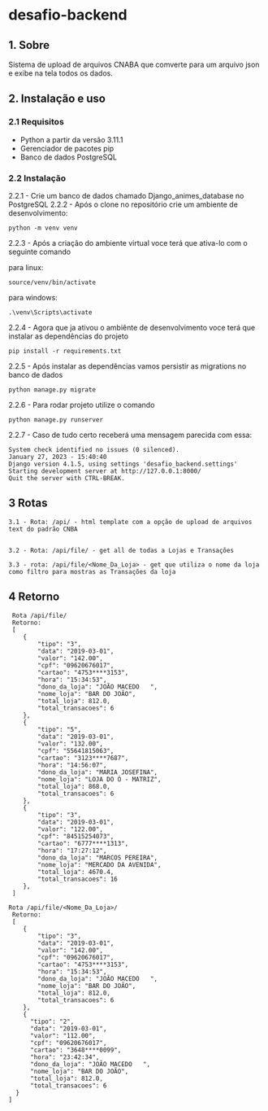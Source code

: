 # desafio-backend

## 1. Sobre

Sistema de upload de arquivos CNABA que comverte para um arquivo json e exibe na tela todos os dados.


## 2. Instalação e uso

### 2.1 Requisitos

- Python a partir da versão 3.11.1
- Gerenciador de pacotes pip
- Banco de dados PostgreSQL

### 2.2 Instalação

 2.2.1 - Crie um banco de dados chamado Django_animes_database no PostgreSQL
 2.2.2 - Após o clone no repositório crie um ambiente de desenvolvimento:
 ```
 python -m venv venv
 ```
 
 2.2.3 - Após a criação do ambiente virtual voce terá que ativa-lo com o seguinte comando
 
 para linux:
 ```
 source/venv/bin/activate
 ```
 
 para windows:
 ```
 .\venv\Scripts\activate
 ```
 
2.2.4 - Agora que ja ativou o ambiênte de desenvolvimento voce terá que instalar as dependências do projeto
```
pip install -r requirements.txt
```

2.2.5 - Após instalar as dependências vamos persistir as migrations no banco de dados
```
python manage.py migrate
```

2.2.6 - Para rodar projeto utilize o comando 
```
python manage.py runserver
``` 

2.2.7 - Caso de tudo certo receberá uma mensagem parecida com essa:

```
System check identified no issues (0 silenced).
January 27, 2023 - 15:40:40
Django version 4.1.5, using settings 'desafio_backend.settings'
Starting development server at http://127.0.0.1:8000/
Quit the server with CTRL-BREAK.
```

## 3 Rotas
```
3.1 - Rota: /api/ - html template com a opção de upload de arquivos text do padrão CNBA

```
```

3.2 - Rota: /api/file/ - get all de todas a Lojas e Transações

```
```
3.3 - rota: /api/file/<Nome_Da_Loja> - get que utiliza o nome da loja como filtro para mostras as Transações da loja

```
## 4 Retorno

```
 Rota /api/file/
 Retorno:
 [
    {
        "tipo": "3",
        "data": "2019-03-01",
        "valor": "142.00",
        "cpf": "09620676017",
        "cartao": "4753****3153",
        "hora": "15:34:53",
        "dono_da_loja": "JOÃO MACEDO   ",
        "nome_loja": "BAR DO JOÃO",
        "total_loja": 812.0,
        "total_transacoes": 6
    }, 
    {
        "tipo": "5",
        "data": "2019-03-01",
        "valor": "132.00",
        "cpf": "55641815063",
        "cartao": "3123****7687",
        "hora": "14:56:07",
        "dono_da_loja": "MARIA JOSEFINA",
        "nome_loja": "LOJA DO Ó - MATRIZ",
        "total_loja": 868.0,
        "total_transacoes": 6
    },
    {
        "tipo": "3",
        "data": "2019-03-01",
        "valor": "122.00",
        "cpf": "84515254073",
        "cartao": "6777****1313",
        "hora": "17:27:12",
        "dono_da_loja": "MARCOS PEREIRA",
        "nome_loja": "MERCADO DA AVENIDA",
        "total_loja": 4670.4,
        "total_transacoes": 16
    },
 ]
```
```
Rota /api/file/<Nome_Da_Loja>/
 Retorno:
 [
    {
        "tipo": "3",
        "data": "2019-03-01",
        "valor": "142.00",
        "cpf": "09620676017",
        "cartao": "4753****3153",
        "hora": "15:34:53",
        "dono_da_loja": "JOÃO MACEDO   ",
        "nome_loja": "BAR DO JOÃO",
        "total_loja": 812.0,
        "total_transacoes": 6
    },
    {
      "tipo": "2",
      "data": "2019-03-01",
      "valor": "112.00",
      "cpf": "09620676017",
      "cartao": "3648****0099",
      "hora": "23:42:34",
      "dono_da_loja": "JOÃO MACEDO   ",
      "nome_loja": "BAR DO JOÃO",
      "total_loja": 812.0,
      "total_transacoes": 6
  }
]
```
